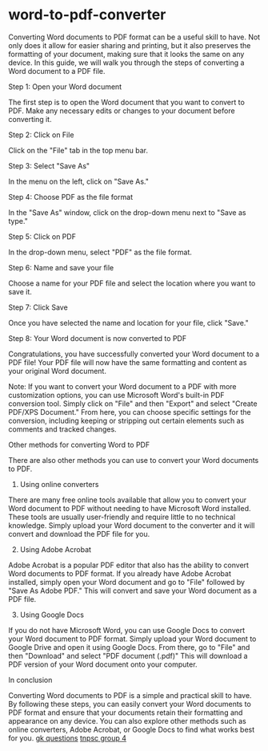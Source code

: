 # word-to-pdf-converter
Converting Word documents to PDF format can be a useful skill to have. Not only does it allow for easier sharing and printing, but it also preserves the formatting of your document, making sure that it looks the same on any device. In this guide, we will walk you through the steps of converting a Word document to a PDF file. 

Step 1: Open your Word document 

The first step is to open the Word document that you want to convert to PDF. Make any necessary edits or changes to your document before converting it. 

Step 2: Click on File 

Click on the "File" tab in the top menu bar. 

Step 3: Select "Save As" 

In the menu on the left, click on "Save As." 

Step 4: Choose PDF as the file format 

In the "Save As" window, click on the drop-down menu next to "Save as type." 

Step 5: Click on PDF 

In the drop-down menu, select "PDF" as the file format. 

Step 6: Name and save your file 

Choose a name for your PDF file and select the location where you want to save it. 

Step 7: Click Save 

Once you have selected the name and location for your file, click "Save." 

Step 8: Your Word document is now converted to PDF 

Congratulations, you have successfully converted your Word document to a PDF file! Your PDF file will now have the same formatting and content as your original Word document. 

Note: If you want to convert your Word document to a PDF with more customization options, you can use Microsoft Word's built-in PDF conversion tool. Simply click on "File" and then "Export" and select "Create PDF/XPS Document." From here, you can choose specific settings for the conversion, including keeping or stripping out certain elements such as comments and tracked changes. 

Other methods for converting Word to PDF 

There are also other methods you can use to convert your Word documents to PDF. 

1. Using online converters 

There are many free online tools available that allow you to convert your Word document to PDF without needing to have Microsoft Word installed. These tools are usually user-friendly and require little to no technical knowledge. Simply upload your Word document to the converter and it will convert and download the PDF file for you. 

2. Using Adobe Acrobat 

Adobe Acrobat is a popular PDF editor that also has the ability to convert Word documents to PDF format. If you already have Adobe Acrobat installed, simply open your Word document and go to "File" followed by "Save As Adobe PDF." This will convert and save your Word document as a PDF file. 

3. Using Google Docs 

If you do not have Microsoft Word, you can use Google Docs to convert your Word document to PDF format. Simply upload your Word document to Google Drive and open it using Google Docs. From there, go to "File" and then "Download" and select "PDF document (.pdf)" This will download a PDF version of your Word document onto your computer. 

In conclusion 

Converting Word documents to PDF is a simple and practical skill to have. By following these steps, you can easily convert your Word documents to PDF format and ensure that your documents retain their formatting and appearance on any device. You can also explore other methods such as online converters, Adobe Acrobat, or Google Docs to find what works best for you.
<a href="https://www.tnpscgroup4.in/gk-questions.html">gk questions</a>
<a href="https://www.tnpscgroup4.in">tnpsc group 4</a>
